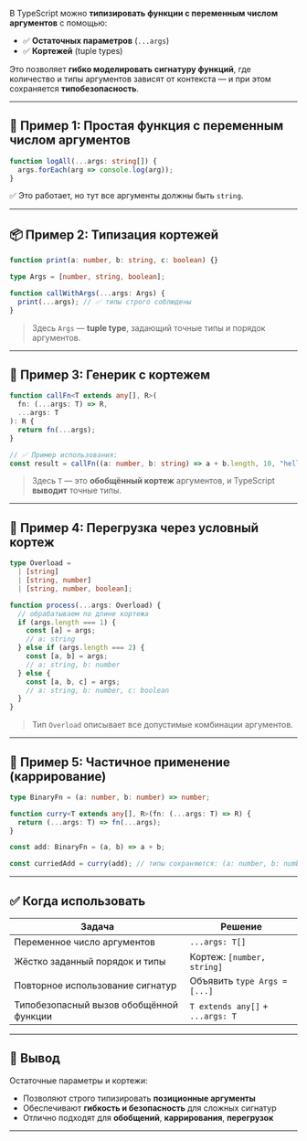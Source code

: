 В TypeScript можно **типизировать функции с переменным числом аргументов** с помощью:

* ✅ **Остаточных параметров** (`...args`)
* ✅ **Кортежей** (tuple types)

Это позволяет **гибко моделировать сигнатуру функций**, где количество и типы аргументов зависят от контекста — и при этом сохраняется **типобезопасность**.

---

## 📌 Пример 1: Простая функция с переменным числом аргументов

```ts
function logAll(...args: string[]) {
  args.forEach(arg => console.log(arg));
}
```

✅ Это работает, но тут все аргументы должны быть `string`.

---

## 📦 Пример 2: Типизация кортежей

```ts
function print(a: number, b: string, c: boolean) {}

type Args = [number, string, boolean];

function callWithArgs(...args: Args) {
  print(...args); // ✅ типы строго соблюдены
}
```

> Здесь `Args` — **tuple type**, задающий точные типы и порядок аргументов.

---

## 🎯 Пример 3: Генерик с кортежем

```ts
function callFn<T extends any[], R>(
  fn: (...args: T) => R,
  ...args: T
): R {
  return fn(...args);
}

// ✅ Пример использования:
const result = callFn((a: number, b: string) => a + b.length, 10, "hello");
```

> Здесь `T` — это **обобщённый кортеж** аргументов, и TypeScript **выводит** точные типы.

---

## 🔄 Пример 4: Перегрузка через условный кортеж

```ts
type Overload =
  | [string]
  | [string, number]
  | [string, number, boolean];

function process(...args: Overload) {
  // обрабатываем по длине кортежа
  if (args.length === 1) {
    const [a] = args;
    // a: string
  } else if (args.length === 2) {
    const [a, b] = args;
    // a: string, b: number
  } else {
    const [a, b, c] = args;
    // a: string, b: number, c: boolean
  }
}
```

> Тип `Overload` описывает все допустимые комбинации аргументов.

---

## 🧠 Пример 5: Частичное применение (каррирование)

```ts
type BinaryFn = (a: number, b: number) => number;

function curry<T extends any[], R>(fn: (...args: T) => R) {
  return (...args: T) => fn(...args);
}

const add: BinaryFn = (a, b) => a + b;

const curriedAdd = curry(add); // типы сохраняются: (a: number, b: number) => number
```

---

## ✅ Когда использовать

| Задача                                  | Решение                          |
| --------------------------------------- | -------------------------------- |
| Переменное число аргументов             | `...args: T[]`                   |
| Жёстко заданный порядок и типы          | Кортеж: `[number, string]`       |
| Повторное использование сигнатур        | Объявить `type Args = [...]`     |
| Типобезопасный вызов обобщённой функции | `T extends any[]` + `...args: T` |

---

## 📌 Вывод

Остаточные параметры и кортежи:

* Позволяют строго типизировать **позиционные аргументы**
* Обеспечивают **гибкость и безопасность** для сложных сигнатур
* Отлично подходят для **обобщений**, **каррирования**, **перегрузок**

---

